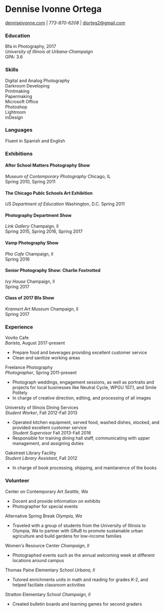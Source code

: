 # Dennise Ivonne Ortega   
[denniseivonne.com](denniseivonne.com)  | _773-870-6208_ | [diorteg2@gmail.com](mailto:diorteg2@gmail.com)

### Education  
Bfa in Photography, 2017  
_University of Illinois at Urbana-Champaign_  
GPA: 3.6  

### Skills    
Digital and Analog Photography  
Darkroom Developing  
Printmaking  
Papermaking  
Microsoft Office  
Photoshop  
Lightroom  
inDesign  

### Languages  
Fluent in Spanish and English

### Exhibitions
#### After School Matters Photography Show  
_Museum of Contemporary Photography_ Chicago, IL  
Spring 2010, Spring 2011

#### The Chicago Publc Schools Art Exhibition      
_US Department of Education_ Washington, D.C.
Spring 2011

#### Photography Department Show    
_Link Gallery_ Champaign, Il  
Spring 2015, Spring 2016, Spring 2017

#### Vamp Photography Show
_Pho Cafe_ Champaign, Il  
Spring 2016

#### Senior Photography Show: Charlie Foxtrotted  
_Ivy House_ Champaign, Il  
Spring 2017

#### Class of 2017 Bfa Show  
_Krannert Art Museum_ Champaign, Il  
Spring 2017 

### Experience  
Vovito Cafe  
_Barista_, August 2017-present 
* Prepare food and beverages providing excellent customer service
* Clean and sanitize working areas   

Freelance Photography  
_Photographer_, Spring 2011-present
* Photograph weddings, engagement sessions, as well as portraits and projects for
local businesses like Neutral Cycle, WPGU 107.1, and Smile Politely  
* In charge of creative direction, editing, and processing of all images    

University of Illinois Dining Services  
_Student Worker_, Fall 2012-Fall 2013  
* Operated kitchen equipment, served food, washed dishes, stocked, and provided excellent customer service  
_Student Supervisor_ Fall 2013-Fall 2016  
* Responsible for training dining hall staff, communicating with upper management, and assigning duties  

Oakstreet Library Facility  
_Student Library Assistant_, Fall 2012  
* In charge of book processing, shipping, and maintanence of the books  

### Volunteer  
Center on Contemporary Art _Seattle, Wa_
* Docent and provide information on exhibits 
* Photographer for special events

Alternative Spring Break _Olympia, Wa_  
* Traveled with a group of students from the University of Illinois to Olympia, Wa to 
partner with GRuB to promote sustainable urban agriculture and build gardens for low-income families  

Women's Resource Center _Champaign, Il_  
* Photographed events such as the annual welcoming week at different locations around campus  

Thomas Paine Elementary School _Urbana, Il_  
* Tutored enrichments units in math and reading for grades K-2, and helped faciliate classroom activities  

Stratton Elementary School _Champaign, Il_  
* Created bulletin boards and learning games for second graders  



